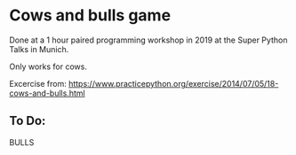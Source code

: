 # Cows and bulls game

Done at a 1 hour paired programming workshop in 2019 at the Super Python Talks in Munich.

Only works for cows.

Excercise from: https://www.practicepython.org/exercise/2014/07/05/18-cows-and-bulls.html

## To Do:

BULLS